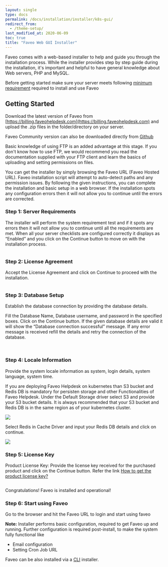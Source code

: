 ```yaml
---
layout: single
type: docs
permalink: /docs/installation/installer/k8s-gui/
redirect_from:
  - /theme-setup/
last_modified_at: 2020-06-09
toc: true
title: "Faveo Web GUI Installer"
---
```


Faveo comes with a web-based installer to help and guide you through the installation process. While the installer provides step by step guide during the installation, it's important and helpful to have general knowledge about Web servers, PHP and MySQL.

Before getting started make sure your server meets following [minimum requirement](/docs/system-requirement/requirement/) required to install and use Faveo

<a id="getting-started" name="getting-started"></a>
## Getting Started

Download the latest version of Faveo from [https://billing.faveohelpdesk.com](https://billing.faveohelpdesk.com) and upload the .zip files in the folder/directory on your server.

Faveo Community version can also be downloaded directly from [Github](https://github.com/ladybirdweb/faveo-helpdesk)

Basic knowledge of using FTP is an added advantage at this stage. If you don't know how to use FTP, we would recommend you read the documentation supplied with your FTP client and learn the basics of uploading and setting permissions on files. 

You can get the installer by simply browsing the Faveo URL (Faveo Hosted URL). Faveo installation script will attempt to auto-detect paths and any permission issues. By following the given instructions, you can complete the installation and basic setup in a web browser. If the installation spots any configuration errors then it will not allow you to continue until the errors are corrected.

<a id="step1" name="step1"></a>
### Step 1: Server Requirements

The installer will perform the system requirement test and if it spots any errors then it will not allow you to continue until all the requirements are met. When all your server checklists are configured correctly it displays as “Enabled” and you click on the Continue button to move on with the installation process.

<img src="https://lh3.googleusercontent.com/u5KQhlSUOiZWoU3AV5xZeAM37cGdhLduILJFXfSw8fmy7S48cyLXauHn1sPILa7pszCZF6h8amfHfspM0pJSzZRY7dbwwedhXXT-ZLBV9YVb50FM9zzw5WabEeTPXqLORtGHclWM" alt="" />
    
<a id="step2" name="step2"></a>
### Step 2: License Agreement

Accept the License Agreement and click on Continue to proceed with the installation.

<img src="https://lh3.googleusercontent.com/Ng18bWPkeQLLcHnAeksmrkyHFAEmyWfybH6ssp_0bDMVdGFk3L-pIJK8Cq4qK8BhDnTfVwRdjIWtcfcBmfcLAhQ0psylv4aeoD8U_MD13M_K5Nh8Tja5xJFXVWYM7O4-3Q3oTPxM" alt="" />

<a id="step3" name="step3"></a>    
### Step 3: Database Setup

Establish the database connection by providing the database details.

Fill the Database Name, Database username, and password in the specified boxes. Click on the Continue button. If the given database details are valid it will show the “Database connection successful” message. If any error message is received refill the details and retry the connection of the database.

<img src="https://lh4.googleusercontent.com/CcUguP6ydKHKMnS0puVlvbih9IXn84A7PHMwj9x6xesEq2eSIA9YCGPI97QLmBWUkse-2oH2GCYGkOtp1DA7CJIqv4AWm-m8j-oen77C7loG3GQBzF8w9Wus_sNZFpFvUHO3Rjuv" alt="" />


<img src="https://lh6.googleusercontent.com/iBXIOj5dsxcnXQj7dwXBSOdHjlFFYGVsKjbBDAWm8eKalKVk8pPjv7VuXGiejtu54F3-I107_BLioeXDT8Qkx_tz1Mqu-HN2XyygldARQutFoHljwxDNlNdZ38pLrxsD2KYNbmXr" alt="" />

<a id="step4" name="step4"></a>
### Step 4: Locale Information

Provide the system locale information as system, login details, system language, system time.
<img src="https://lh5.googleusercontent.com/s80NnEB2vEezRJ0lBBApn7TA21UvJbvvYuwyx48lZZOpPGiRh-VDL-QcBGo6k85XnjC_qaQOdn79A1Mczep7N2934mt5MVj_DPGv4kh-c6lRtc95Qy0_z1YqdMrj_6UPyTRYTau2" alt="" />

If you are deploying Faveo Helpdesk on kubernetes than S3 bucket and Redis DB is mandatory for persisten storage and other Functionalities of Faveo Helpdesk. 
Under the Default Storage driver select S3 and provide your S3 bucket details. It is always recommended that your S3 bucket and Redis DB is in the same region as of your kubernetes cluster.

<img src="https://support.faveohelpdesk.com/uploads/2021/S3-bucket.png">

Select Redis in Cache Driver and input your Redis DB details and click on continue.

<img src="https://support.faveohelpdesk.com/uploads/2021/redis-db.png">


<a id="step5" name="step5"></a>
### Step 5: License Key

Product License Key: Provide the license key received for the purchased product and click on the Continue button. Refer the link [How to get the product license key?](/docs/helpers/license-key)

<img src="https://lh3.googleusercontent.com/RDCZNHxE_VOwCmbhYM_3SFdt4gGkMNTVdZAFzXZYp0FWRtPkaTgIJnDG333OnLagBSPHMS6RzgH_ALIaBOLWB9HBY1oaUD0DB2kpH2Q65PE57ny5EVY9gsc-BqfJVNI-O3h0zMHU" alt="" />
    
Congratulations! Faveo is installed and operational!

<a id="step6" name="step6"></a>
### Step 6: Start using Faveo

Go to the browser and hit the Faveo URL to login and start using faveo
<img src="https://lh3.googleusercontent.com/4OXyz8qOcKKrxCOz7vEhnmQz7udSeJMlXNfwnVZ12zdlYKPHr_oozdhn6AGtwazdcmqfx-BdxE6Jj4ZHS3iLY4XtRmbH7RxjdB8l2vJZ4uWaIRwIdQNZILD2TcIzkn5hUzp6J7F2" alt="" />

**Note:** Installer performs basic configuration, required to get Faveo up and running. Further configuration is required post-install, to make the system fully functional like
- Email configuration
- Setting Cron Job URL

Faveo can be also installed via a [CLI](/docs/installation/installer/cli) installer. 
